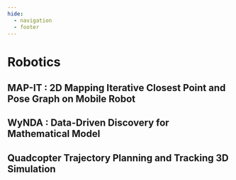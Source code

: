 ```yaml
---
hide:
  - navigation
  - footer
---
```


# **Robotics**

## **MAP-IT : 2D Mapping Iterative Closest Point and Pose Graph on Mobile Robot**

## **WyNDA : Data-Driven Discovery for Mathematical Model**

## **Quadcopter Trajectory Planning and Tracking 3D Simulation**